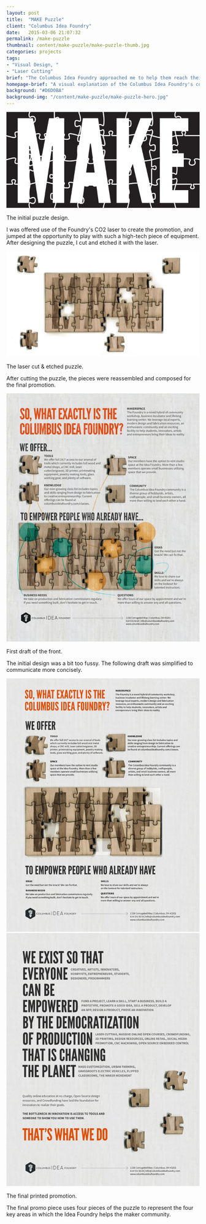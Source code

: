```yaml
---
layout: post
title:  "MAKE Puzzle"
client: "Columbus Idea Foundry"
date:   2015-03-06 21:07:32
permalink: /make-puzzle
thumbnail: content/make-puzzle/make-puzzle-thumb.jpg
categories: projects
tags:
- "Visual Design, "
- "Laser Cutting"
brief: "The Columbus Idea Foundry approached me to help them reach their target audience. The typical Idea Foundry member is someone who has an interest in making things, but doesn't have the tools to do so. After some discussion, we landed on the concept of using a puzzle to represent the &ldquo;missing pieces&rdquo; provided by the Foundry."
homepage-brief: "A visual explanation of the Columbus Idea Foundry's core mission."
background: "#D6D0BA"
background-img: "/content/make-puzzle/make-puzzle-hero.jpg"
---
```


<section class="wrapper post-section">
	<img src="/content/make-puzzle/make-puzzle-drawn.jpg" alt="">
	<p class="caption">The initial puzzle design.</p>
	<p>I was offered use of the Foundry's CO2 laser to create the promotion, and jumped at the opportunity to play with such a high-tech piece of equipment. After designing the puzzle, I cut and etched it with the laser.</p>
</section>

<section class="post-section__container">
	<div class="wrapper post-section">
		<img src="/content/make-puzzle/make-puzzle-cut.jpg" alt="">
		<p class="caption">The laser cut &amp; etched puzzle.</p>
		<p>After cutting the puzzle, the pieces were reassembled and composed for the final promotion.</p>
	</div>
</section>

<section class="wrapper post-section omega">
	<img src="/content/make-puzzle/make-puzzle-front-rough.jpg" alt="">
	<p class="caption">First draft of the front.</p>
	<p>The initial design was a bit too fussy. The following draft was simplified to communicate more concisely.</p>
</section>

<section class="wrapper post-section">
	<img src="/content/make-puzzle/make-puzzle-front.jpg" alt="">
	<img src="/content/make-puzzle/make-puzzle-back.jpg" alt="">
	<p class="caption">The final printed promotion.</p>
	<p>The final promo piece uses four pieces of the puzzle to represent the four key areas in which the Idea Foundry helps the maker community.</p>
</section>